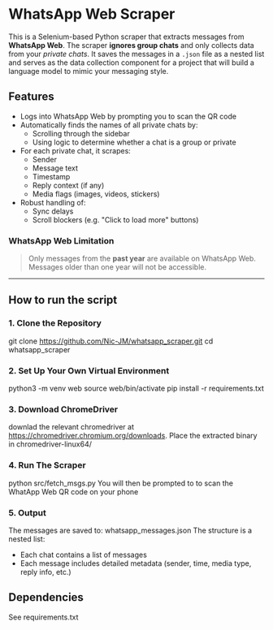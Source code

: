 # WhatsApp Web Scraper

This is a Selenium-based Python scraper that extracts messages from **WhatsApp Web**. The scraper **ignores group chats** and only collects data from your *private chats*. It saves the messages in a `.json` file as a nested list and serves as the data collection component for a project that will build a language model to mimic your messaging style.

## Features

- Logs into WhatsApp Web by prompting you to scan the QR code
- Automatically finds the names of all private chats by:
  - Scrolling through the sidebar
  - Using logic to determine whether a chat is a group or private
- For each private chat, it scrapes:
  - Sender
  - Message text
  - Timestamp
  - Reply context (if any)
  - Media flags (images, videos, stickers)
- Robust handling of:
  - Sync delays
  - Scroll blockers (e.g. "Click to load more" buttons)

### WhatsApp Web Limitation
> Only messages from the **past year** are available on WhatsApp Web. Messages older than one year will not be accessible.

------------------------------


## How to run the script

### 1. Clone the Repository
git clone https://github.com/Nic-JM/whatsapp_scraper.git
cd whatsapp_scraper

### 2. Set Up Your Own Virtual Environment
python3 -m venv web
source web/bin/activate
pip install -r requirements.txt

### 3. Download ChromeDriver
downlad the relevant chromedriver at https://chromedriver.chromium.org/downloads.
Place the extracted binary in chromedriver-linux64/

### 4. Run The Scraper
python src/fetch_msgs.py
You will then be prompted to to scan the WhatApp Web QR code on your phone

### 5. Output
The messages are saved to: whatsapp_messages.json
The structure is a nested list:
- Each chat contains a list of messages
- Each message includes detailed metadata (sender, time, media type, reply info, etc.)

## Dependencies
See requirements.txt
